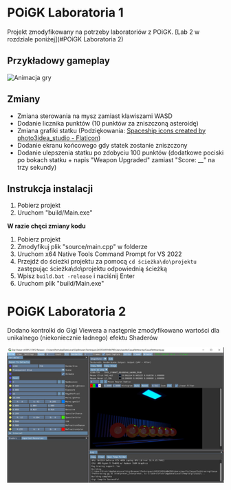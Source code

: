 # POiGK Laboratoria 1
Projekt zmodyfikowany na potrzeby laboratoriów z POiGK.
[Lab 2 w rozdziale poniżej](#POiGK Laboratoria 2)

## Przykładowy gameplay
![Animacja gry](example_video.gif)

## Zmiany
- Zmiana sterowania na mysz zamiast klawiszami WASD
- Dodanie licznika punktów (10 punktów za zniszczoną asteroidę)
- Zmiana grafiki statku (Podziękowania: <a href="https://www.flaticon.com/free-icons/spaceship" title="spaceship icons">Spaceship icons created by photo3idea_studio - Flaticon</a>)
- Dodanie ekranu końcowego gdy statek zostanie zniszczony
- Dodanie ulepszenia statku po zdobyciu 100 punktów (dodatkowe pociski po bokach statku + napis "Weapon Upgraded" zamiast "Score: __" na trzy sekundy)

## Instrukcja instalacji
1. Pobierz projekt
2. Uruchom "build/Main.exe"

**W razie chęci zmiany kodu**
1. Pobierz projekt
2. Zmodyfikuj plik "source/main.cpp" w folderze
3. Uruchom x64 Native Tools Command Prompt for VS 2022
4. Przejdź do ścieżki projektu za pomocą `cd ścieżka\do\projektu` zastępując ścieżka\do\projektu odpowiednią ścieżką
5. Wpisz `build.bat -release` i naciśnij Enter
6. Uruchom plik "build/Main.exe"


# POiGK Laboratoria 2

Dodano kontrolki do Gigi Viewera a następnie zmodyfikowano wartości dla unikalnego (niekoniecznie ładnego) efektu Shaderów

![Zdjęcie z Gigi](Gigi_RGB_v2.jpg)
